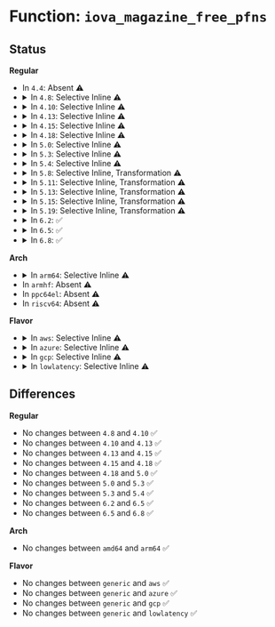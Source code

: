 # Function: <code>iova_magazine_free_pfns</code>

## Status
<b>Regular</b>
<ul>
<li>
In <code>4.4</code>: Absent ⚠️
</li>
<li>
<details>
<summary>In <code>4.8</code>: Selective Inline ⚠️</summary>

```c
void iova_magazine_free_pfns(struct iova_magazine *mag, struct iova_domain *iovad);
```

**Collision:** Unique Static

**Inline:** Selective

**Transformation:** False

**Instances:**

```
In drivers/iommu/iova.c (ffffffff815807c0)
Location: drivers/iommu/iova.c:666
Inline: True
Direct callers:
  - drivers/iommu/iova.c:free_cpu_cached_iovas
  - drivers/iommu/iova.c:free_cpu_cached_iovas
  - drivers/iommu/iova.c:put_iova_domain
  - drivers/iommu/iova.c:put_iova_domain
  - drivers/iommu/iova.c:put_iova_domain
  - drivers/iommu/iova.c:free_iova_fast
```
**Symbols:**

```
ffffffff815807c0-ffffffff8158083b: iova_magazine_free_pfns (STB_LOCAL)
```
</details>
</li>
<li>
<details>
<summary>In <code>4.10</code>: Selective Inline ⚠️</summary>

```c
void iova_magazine_free_pfns(struct iova_magazine *mag, struct iova_domain *iovad);
```

**Collision:** Unique Static

**Inline:** Selective

**Transformation:** False

**Instances:**

```
In drivers/iommu/iova.c (ffffffff815ad360)
Location: drivers/iommu/iova.c:666
Inline: True
Direct callers:
  - drivers/iommu/iova.c:free_cpu_cached_iovas
  - drivers/iommu/iova.c:free_cpu_cached_iovas
  - drivers/iommu/iova.c:put_iova_domain
  - drivers/iommu/iova.c:put_iova_domain
  - drivers/iommu/iova.c:put_iova_domain
  - drivers/iommu/iova.c:free_iova_fast
```
**Symbols:**

```
ffffffff815ad360-ffffffff815ad3db: iova_magazine_free_pfns (STB_LOCAL)
```
</details>
</li>
<li>
<details>
<summary>In <code>4.13</code>: Selective Inline ⚠️</summary>

```c
void iova_magazine_free_pfns(struct iova_magazine *mag, struct iova_domain *iovad);
```

**Collision:** Unique Static

**Inline:** Selective

**Transformation:** False

**Instances:**

```
In drivers/iommu/iova.c (ffffffff815c2f70)
Location: drivers/iommu/iova.c:640
Inline: True
Direct callers:
  - drivers/iommu/iova.c:free_cpu_cached_iovas
  - drivers/iommu/iova.c:free_cpu_cached_iovas
  - drivers/iommu/iova.c:put_iova_domain
  - drivers/iommu/iova.c:put_iova_domain
  - drivers/iommu/iova.c:put_iova_domain
  - drivers/iommu/iova.c:free_iova_fast
```
**Symbols:**

```
ffffffff815c2f70-ffffffff815c2feb: iova_magazine_free_pfns (STB_LOCAL)
```
</details>
</li>
<li>
<details>
<summary>In <code>4.15</code>: Selective Inline ⚠️</summary>

```c
void iova_magazine_free_pfns(struct iova_magazine *mag, struct iova_domain *iovad);
```

**Collision:** Unique Static

**Inline:** Selective

**Transformation:** False

**Instances:**

```
In drivers/iommu/iova.c (ffffffff81629a20)
Location: drivers/iommu/iova.c:791
Inline: True
Direct callers:
  - drivers/iommu/iova.c:free_cpu_cached_iovas
  - drivers/iommu/iova.c:free_cpu_cached_iovas
  - drivers/iommu/iova.c:free_iova_fast
```
**Symbols:**

```
ffffffff81629a20-ffffffff81629a9b: iova_magazine_free_pfns (STB_LOCAL)
```
</details>
</li>
<li>
<details>
<summary>In <code>4.18</code>: Selective Inline ⚠️</summary>

```c
void iova_magazine_free_pfns(struct iova_magazine *mag, struct iova_domain *iovad);
```

**Collision:** Unique Static

**Inline:** Selective

**Transformation:** False

**Instances:**

```
In drivers/iommu/iova.c (ffffffff81664730)
Location: drivers/iommu/iova.c:791
Inline: True
Direct callers:
  - drivers/iommu/iova.c:free_cpu_cached_iovas
  - drivers/iommu/iova.c:free_cpu_cached_iovas
  - drivers/iommu/iova.c:free_iova_fast
```
**Symbols:**

```
ffffffff81664730-ffffffff816647aa: iova_magazine_free_pfns (STB_LOCAL)
```
</details>
</li>
<li>
<details>
<summary>In <code>5.0</code>: Selective Inline ⚠️</summary>

```c
void iova_magazine_free_pfns(struct iova_magazine *mag, struct iova_domain *iovad);
```

**Collision:** Unique Static

**Inline:** Selective

**Transformation:** False

**Instances:**

```
In drivers/iommu/iova.c (ffffffff81682d30)
Location: drivers/iommu/iova.c:800
Inline: True
Direct callers:
  - drivers/iommu/iova.c:free_cpu_cached_iovas
  - drivers/iommu/iova.c:free_cpu_cached_iovas
  - drivers/iommu/iova.c:free_iova_fast
```
**Symbols:**

```
ffffffff81682d30-ffffffff81682daa: iova_magazine_free_pfns (STB_LOCAL)
```
</details>
</li>
<li>
<details>
<summary>In <code>5.3</code>: Selective Inline ⚠️</summary>

```c
void iova_magazine_free_pfns(struct iova_magazine *mag, struct iova_domain *iovad);
```

**Collision:** Unique Static

**Inline:** Selective

**Transformation:** False

**Instances:**

```
In drivers/iommu/iova.c (ffffffff816ba440)
Location: drivers/iommu/iova.c:799
Inline: True
Direct callers:
  - drivers/iommu/iova.c:free_cpu_cached_iovas
  - drivers/iommu/iova.c:free_cpu_cached_iovas
  - drivers/iommu/iova.c:iova_rcache_insert
```
**Symbols:**

```
ffffffff816ba440-ffffffff816ba4ba: iova_magazine_free_pfns (STB_LOCAL)
```
</details>
</li>
<li>
<details>
<summary>In <code>5.4</code>: Selective Inline ⚠️</summary>

```c
void iova_magazine_free_pfns(struct iova_magazine *mag, struct iova_domain *iovad);
```

**Collision:** Unique Static

**Inline:** Selective

**Transformation:** False

**Instances:**

```
In drivers/iommu/iova.c (ffffffff816dd270)
Location: drivers/iommu/iova.c:801
Inline: True
Direct callers:
  - drivers/iommu/iova.c:free_cpu_cached_iovas
  - drivers/iommu/iova.c:free_cpu_cached_iovas
  - drivers/iommu/iova.c:iova_rcache_insert
```
**Symbols:**

```
ffffffff816dd270-ffffffff816dd2ea: iova_magazine_free_pfns (STB_LOCAL)
```
</details>
</li>
<li>
<details>
<summary>In <code>5.8</code>: Selective Inline, Transformation ⚠️</summary>

**Collision:** Unique Static

**Inline:** Selective

**Transformation:** True

**Instances:**

```
In drivers/iommu/iova.c (ffffffff81794b0b)
Location: drivers/iommu/iova.c:801
Inline: True
Inline callers:
  - drivers/iommu/iova.c:free_cpu_cached_iovas
  - drivers/iommu/iova.c:free_cpu_cached_iovas
  - drivers/iommu/iova.c:__iova_rcache_insert
Direct callers:
  - drivers/iommu/iova.c:free_cpu_cached_iovas
  - drivers/iommu/iova.c:free_cpu_cached_iovas
  - drivers/iommu/iova.c:__iova_rcache_insert
```
**Symbols:**

```
ffffffff81793f90-ffffffff8179402f: iova_magazine_free_pfns.part.0 (STB_LOCAL)
```
</details>
</li>
<li>
<details>
<summary>In <code>5.11</code>: Selective Inline, Transformation ⚠️</summary>

**Collision:** Unique Static

**Inline:** Selective

**Transformation:** True

**Instances:**

```
In drivers/iommu/iova.c (ffffffff817c110b)
Location: drivers/iommu/iova.c:775
Inline: True
Inline callers:
  - drivers/iommu/iova.c:free_cpu_cached_iovas
  - drivers/iommu/iova.c:free_cpu_cached_iovas
  - drivers/iommu/iova.c:__iova_rcache_insert
Direct callers:
  - drivers/iommu/iova.c:free_cpu_cached_iovas
  - drivers/iommu/iova.c:free_cpu_cached_iovas
  - drivers/iommu/iova.c:__iova_rcache_insert
```
**Symbols:**

```
ffffffff817c0820-ffffffff817c0895: iova_magazine_free_pfns.part.0 (STB_LOCAL)
```
</details>
</li>
<li>
<details>
<summary>In <code>5.13</code>: Selective Inline, Transformation ⚠️</summary>

**Collision:** Unique Static

**Inline:** Selective

**Transformation:** True

**Instances:**

```
In drivers/iommu/iova.c (ffffffff817a39bb)
Location: drivers/iommu/iova.c:812
Inline: True
Inline callers:
  - drivers/iommu/iova.c:free_cpu_cached_iovas
  - drivers/iommu/iova.c:free_cpu_cached_iovas
  - drivers/iommu/iova.c:free_iova_fast
  - drivers/iommu/iova.c:alloc_iova_fast
Direct callers:
  - drivers/iommu/iova.c:free_cpu_cached_iovas
  - drivers/iommu/iova.c:free_cpu_cached_iovas
  - drivers/iommu/iova.c:free_iova_fast
  - drivers/iommu/iova.c:alloc_iova_fast
```
**Symbols:**

```
ffffffff817a38f0-ffffffff817a3965: iova_magazine_free_pfns.part.0 (STB_LOCAL)
```
</details>
</li>
<li>
<details>
<summary>In <code>5.15</code>: Selective Inline, Transformation ⚠️</summary>

**Collision:** Unique Static

**Inline:** Selective

**Transformation:** True

**Instances:**

```
In drivers/iommu/iova.c (ffffffff8182d0ba)
Location: drivers/iommu/iova.c:824
Inline: True
Inline callers:
  - drivers/iommu/iova.c:free_cpu_cached_iovas
  - drivers/iommu/iova.c:free_cpu_cached_iovas
  - drivers/iommu/iova.c:free_iova_fast
Direct callers:
  - drivers/iommu/iova.c:free_cpu_cached_iovas
  - drivers/iommu/iova.c:free_cpu_cached_iovas
  - drivers/iommu/iova.c:free_iova_fast
```
**Symbols:**

```
ffffffff8182cf90-ffffffff8182d058: iova_magazine_free_pfns.part.0 (STB_LOCAL)
```
</details>
</li>
<li>
<details>
<summary>In <code>5.19</code>: Selective Inline, Transformation ⚠️</summary>

**Collision:** Unique Static

**Inline:** Selective

**Transformation:** True

**Instances:**

```
In drivers/iommu/iova.c (ffffffff8196e317)
Location: drivers/iommu/iova.c:649
Inline: True
Inline callers:
  - drivers/iommu/iova.c:free_cpu_cached_iovas
  - drivers/iommu/iova.c:free_cpu_cached_iovas
  - drivers/iommu/iova.c:free_iova_fast
  - drivers/iommu/iova.c:alloc_iova_fast
Direct callers:
  - drivers/iommu/iova.c:free_cpu_cached_iovas
  - drivers/iommu/iova.c:free_cpu_cached_iovas
  - drivers/iommu/iova.c:free_iova_fast
  - drivers/iommu/iova.c:alloc_iova_fast
```
**Symbols:**

```
ffffffff8196e1f0-ffffffff8196e2c4: iova_magazine_free_pfns.part.0 (STB_LOCAL)
```
</details>
</li>
<li>
<details>
<summary>In <code>6.2</code>: ✅</summary>

```c
void iova_magazine_free_pfns(struct iova_magazine *mag, struct iova_domain *iovad);
```

**Collision:** Unique Static

**Inline:** No

**Transformation:** False

**Instances:**

```
In drivers/iommu/iova.c (ffffffff81ad8b60)
Location: drivers/iommu/iova.c:659
Inline: False
Direct callers:
  - drivers/iommu/iova.c:free_cpu_cached_iovas
  - drivers/iommu/iova.c:free_cpu_cached_iovas
  - drivers/iommu/iova.c:free_iova_fast
  - drivers/iommu/iova.c:alloc_iova_fast
```
**Symbols:**

```
ffffffff81ad8b60-ffffffff81ad8c34: iova_magazine_free_pfns (STB_LOCAL)
```
</details>
</li>
<li>
<details>
<summary>In <code>6.5</code>: ✅</summary>

```c
void iova_magazine_free_pfns(struct iova_magazine *mag, struct iova_domain *iovad);
```

**Collision:** Unique Static

**Inline:** No

**Transformation:** False

**Instances:**

```
In drivers/iommu/iova.c (ffffffff81b26af0)
Location: drivers/iommu/iova.c:665
Inline: False
Direct callers:
  - drivers/iommu/iova.c:free_cpu_cached_iovas
  - drivers/iommu/iova.c:free_cpu_cached_iovas
  - drivers/iommu/iova.c:free_iova_fast
  - drivers/iommu/iova.c:alloc_iova_fast
```
**Symbols:**

```
ffffffff81b26af0-ffffffff81b26be0: iova_magazine_free_pfns (STB_LOCAL)
```
</details>
</li>
<li>
<details>
<summary>In <code>6.8</code>: ✅</summary>

```c
void iova_magazine_free_pfns(struct iova_magazine *mag, struct iova_domain *iovad);
```

**Collision:** Unique Static

**Inline:** No

**Transformation:** False

**Instances:**

```
In drivers/iommu/iova.c (ffffffff81b7dbf0)
Location: drivers/iommu/iova.c:674
Inline: False
Direct callers:
  - drivers/iommu/iova.c:free_cpu_cached_iovas
  - drivers/iommu/iova.c:free_cpu_cached_iovas
  - drivers/iommu/iova.c:iova_depot_work_func
  - drivers/iommu/iova.c:alloc_iova_fast
```
**Symbols:**

```
ffffffff81b7dbf0-ffffffff81b7dce0: iova_magazine_free_pfns (STB_LOCAL)
```
</details>
</li>
</ul>
<b>Arch</b>
<ul>
<li>
<details>
<summary>In <code>arm64</code>: Selective Inline ⚠️</summary>

```c
void iova_magazine_free_pfns(struct iova_magazine *mag, struct iova_domain *iovad);
```

**Collision:** Unique Static

**Inline:** Selective

**Transformation:** False

**Instances:**

```
In drivers/iommu/iova.c (ffff8000108cd570)
Location: drivers/iommu/iova.c:801
Inline: True
Direct callers:
  - drivers/iommu/iova.c:free_cpu_cached_iovas
  - drivers/iommu/iova.c:free_cpu_cached_iovas
  - drivers/iommu/iova.c:iova_rcache_insert
```
**Symbols:**

```
ffff8000108cd570-ffff8000108cd664: iova_magazine_free_pfns (STB_LOCAL)
```
</details>
</li>
<li>
In <code>armhf</code>: Absent ⚠️
</li>
<li>
In <code>ppc64el</code>: Absent ⚠️
</li>
<li>
In <code>riscv64</code>: Absent ⚠️
</li>
</ul>
<b>Flavor</b>
<ul>
<li>
<details>
<summary>In <code>aws</code>: Selective Inline ⚠️</summary>

```c
void iova_magazine_free_pfns(struct iova_magazine *mag, struct iova_domain *iovad);
```

**Collision:** Unique Static

**Inline:** Selective

**Transformation:** False

**Instances:**

```
In drivers/iommu/iova.c (ffffffff816a2cc0)
Location: drivers/iommu/iova.c:801
Inline: True
Direct callers:
  - drivers/iommu/iova.c:free_cpu_cached_iovas
  - drivers/iommu/iova.c:free_cpu_cached_iovas
  - drivers/iommu/iova.c:iova_rcache_insert
```
**Symbols:**

```
ffffffff816a2cc0-ffffffff816a2d3a: iova_magazine_free_pfns (STB_LOCAL)
```
</details>
</li>
<li>
<details>
<summary>In <code>azure</code>: Selective Inline ⚠️</summary>

```c
void iova_magazine_free_pfns(struct iova_magazine *mag, struct iova_domain *iovad);
```

**Collision:** Unique Static

**Inline:** Selective

**Transformation:** False

**Instances:**

```
In drivers/iommu/iova.c (ffffffff816806b0)
Location: drivers/iommu/iova.c:801
Inline: True
Direct callers:
  - drivers/iommu/iova.c:free_cpu_cached_iovas
  - drivers/iommu/iova.c:free_cpu_cached_iovas
  - drivers/iommu/iova.c:iova_rcache_insert
```
**Symbols:**

```
ffffffff816806b0-ffffffff8168072a: iova_magazine_free_pfns (STB_LOCAL)
```
</details>
</li>
<li>
<details>
<summary>In <code>gcp</code>: Selective Inline ⚠️</summary>

```c
void iova_magazine_free_pfns(struct iova_magazine *mag, struct iova_domain *iovad);
```

**Collision:** Unique Static

**Inline:** Selective

**Transformation:** False

**Instances:**

```
In drivers/iommu/iova.c (ffffffff816d0f30)
Location: drivers/iommu/iova.c:801
Inline: True
Direct callers:
  - drivers/iommu/iova.c:free_cpu_cached_iovas
  - drivers/iommu/iova.c:free_cpu_cached_iovas
  - drivers/iommu/iova.c:iova_rcache_insert
```
**Symbols:**

```
ffffffff816d0f30-ffffffff816d0faa: iova_magazine_free_pfns (STB_LOCAL)
```
</details>
</li>
<li>
<details>
<summary>In <code>lowlatency</code>: Selective Inline ⚠️</summary>

```c
void iova_magazine_free_pfns(struct iova_magazine *mag, struct iova_domain *iovad);
```

**Collision:** Unique Static

**Inline:** Selective

**Transformation:** False

**Instances:**

```
In drivers/iommu/iova.c (ffffffff816eb690)
Location: drivers/iommu/iova.c:801
Inline: True
Direct callers:
  - drivers/iommu/iova.c:free_cpu_cached_iovas
  - drivers/iommu/iova.c:free_cpu_cached_iovas
  - drivers/iommu/iova.c:iova_rcache_insert
```
**Symbols:**

```
ffffffff816eb690-ffffffff816eb70a: iova_magazine_free_pfns (STB_LOCAL)
```
</details>
</li>
</ul>

## Differences
<b>Regular</b>
<ul>
<li>
No changes between <code>4.8</code> and <code>4.10</code> ✅
</li>
<li>
No changes between <code>4.10</code> and <code>4.13</code> ✅
</li>
<li>
No changes between <code>4.13</code> and <code>4.15</code> ✅
</li>
<li>
No changes between <code>4.15</code> and <code>4.18</code> ✅
</li>
<li>
No changes between <code>4.18</code> and <code>5.0</code> ✅
</li>
<li>
No changes between <code>5.0</code> and <code>5.3</code> ✅
</li>
<li>
No changes between <code>5.3</code> and <code>5.4</code> ✅
</li>
<li>
No changes between <code>6.2</code> and <code>6.5</code> ✅
</li>
<li>
No changes between <code>6.5</code> and <code>6.8</code> ✅
</li>
</ul>
<b>Arch</b>
<ul>
<li>
No changes between <code>amd64</code> and <code>arm64</code> ✅
</li>
</ul>
<b>Flavor</b>
<ul>
<li>
No changes between <code>generic</code> and <code>aws</code> ✅
</li>
<li>
No changes between <code>generic</code> and <code>azure</code> ✅
</li>
<li>
No changes between <code>generic</code> and <code>gcp</code> ✅
</li>
<li>
No changes between <code>generic</code> and <code>lowlatency</code> ✅
</li>
</ul>
